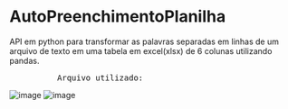 # AutoPreenchimentoPlanilha
API em python para transformar as palavras separadas em linhas de um arquivo de texto
em uma tabela em excel(xlsx) de 6 colunas utilizando pandas.

<pre>          Arquivo utilizado:                                               Resultado:</pre>
![image](https://github.com/EduardoBllc/AutoPreenchimentoPlanilha/assets/77795330/74f43d39-b38f-418c-991f-eb100dcecf6f)
![image](https://github.com/EduardoBllc/AutoPreenchimentoPlanilha/assets/77795330/220dfd29-0e9d-4aa1-b07c-6541dd772dfe)

